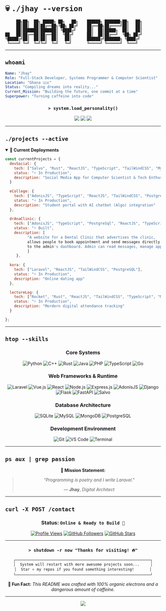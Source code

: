 # 💀 `./jhay --version`

```ascii
     ██╗██╗  ██╗ █████╗ ██╗   ██╗    ██████╗ ███████╗██╗   ██╗
     ██║██║  ██║██╔══██╗╚██╗ ██╔╝    ██╔══██╗██╔════╝██║   ██║
     ██║███████║███████║ ╚████╔╝     ██║  ██║█████╗  ██║   ██║
██   ██║██╔══██║██╔══██║  ╚██╔╝      ██║  ██║██╔══╝  ╚██╗ ██╔╝
╚█████╔╝██║  ██║██║  ██║   ██║       ██████╔╝███████╗ ╚████╔╝ 
 ╚════╝ ╚═╝  ╚═╝╚═╝  ╚═╝   ╚═╝       ╚═════╝ ╚══════╝  ╚═══╝  
```
---

## `whoami`

```yaml
Name: "Jhay"
Role: "Full-Stack Developer, Systems Programmer & Computer Scientist"
Location: "Ghana 🇬🇭"
Status: "Compiling dreams into reality..."
Current_Mission: "Building the future, one commit at a time"
Superpower: "Turning caffeine into code"
```

<div align="center">

### `> system.load_personality()`

[![](https://img.shields.io/badge/Founder-AlgoriX-00FFFF?style=for-the-badge&logo=data:image/svg+xml;base64,PHN2ZyB3aWR0aD0iMjQiIGhlaWdodD0iMjQiIHZpZXdCb3g9IjAgMCAyNCAyNCIgZmlsbD0ibm9uZSIgeG1sbnM9Imh0dHA6Ly93d3cudzMub3JnLzIwMDAvc3ZnIj4KPHBhdGggZD0iTTEyIDJMMTMuMDkgOC4yNkwyMCA5TDEzLjA5IDE1Ljc0TDEyIDIyTDEwLjkxIDE1Ljc0TDQgOUwxMC45MSA4LjI2TDEyIDJaIiBmaWxsPSIjMDBGRkZGIi8+Cjwvc3ZnPgo=)](https://algorix.netlify.app/)
[![](https://img.shields.io/badge/Executive_Board-SLINT_Tech-FF00FF?style=for-the-badge&logo=data:image/svg+xml;base64,PHN2ZyB3aWR0aD0iMjQiIGhlaWdodD0iMjQiIHZpZXdCb3g9IjAgMCAyNCAyNCIgZmlsbD0ibm9uZSIgeG1sbnM9Imh0dHA6Ly93d3cudzMub3JnLzIwMDAvc3ZnIj4KPHBhdGggZD0iTTEyIDJMMTMuMDkgOC4yNkwyMCA5TDEzLjA5IDE1Ljc0TDEyIDIyTDEwLjkxIDE1Ljc0TDQgOUwxMC45MSA4LjI2TDEyIDJaIiBmaWxsPSIjRkYwMEZGIi8+Cjwvc3ZnPgo=)](#)
[![](https://img.shields.io/badge/Status-Caffeinated-FFFF00?style=for-the-badge&logo=coffee&logoColor=black)](#)

</div>

---

## `./projects --active`

<details open>
<summary><b>🚀 Current Deployments</b></summary>

```javascript
const currentProjects = {
  devSocial: {
    tech: ["Salvo", "Rust", "ReactJS", "TypeScript", "TailWindCSS", "MySQL"],
    status: "⚡ In Production",
    description: "Social Media App for Computer Scientist & Tech Enthusiats"
  }
  
  eCollege: {
    tech: ["AdonisJS", "TypeScript", "ReactJS", "TailWindCSS", "PostgreSQL"],
    status: "⚡ In Production",
    description: "Student portal with AI chatbot (Algo) integration"
  },
  
  drAnaClinic: {
    tech: ["AdonisJS", "TypeScript", "PostgreSql", "ReactJS", "TypeScript", "TailWindCSS"],
    status: "⚡ Built",
    description: [
          "A website for a Dental Clinic that advertises the clinic,
          allows people to book appointment and send messages directly
          to the admin's dashboard. Admin can read messages, manage appointments and many more"
          ]
     },
  
  kora: {
    tech: ["Laravel", "ReactJS", "TailWindCSS", "PostgreSQL"],
    status: "⚡ In Production",
    description: "Online dating app"
  },

  lectureLog: {
    tech: ["Rocket", "Rust", "ReactJS", "TailWindCSS", "TypeScript", "MySQL"],
    status: "⚡ In Production",
    description: "Mordern digital attendance tracking"
  }

};
```

</details>

---

## `htop --skills`

<div align="center">

### **Core Systems**
![Python](https://img.shields.io/badge/Python-FFD43B?style=for-the-badge&logo=python&logoColor=blue&labelColor=black)
![C++](https://img.shields.io/badge/C++-00599C?style=for-the-badge&logo=cplusplus&logoColor=white&labelColor=black)
![Rust](https://img.shields.io/badge/Rust-CE422B?style=for-the-badge&logo=rust&logoColor=white&labelColor=black)
![Java](https://img.shields.io/badge/Java-ED8B00?style=for-the-badge&logo=java&logoColor=white&labelColor=black)
![PHP](https://img.shields.io/badge/PHP-777BB4?style=for-the-badge&logo=php&logoColor=white&labelColor=black)
![TypeScript](https://img.shields.io/badge/TypeScript-007ACC?style=for-the-badge&logo=typescript&logoColor=white&labelColor=black)
![Go](https://img.shields.io/badge/Go-00ADD8?style=for-the-badge&logo=go&logoColor=white&labelColor=black)

### **Web Frameworks & Runtime**
![Laravel](https://img.shields.io/badge/Laravel-FF2D20?style=for-the-badge&logo=laravel&logoColor=white&labelColor=black)
![Vue.js](https://img.shields.io/badge/Vue.js-35495E?style=for-the-badge&logo=vuedotjs&logoColor=4FC08D&labelColor=black)
![React](https://img.shields.io/badge/React-20232A?style=for-the-badge&logo=react&logoColor=61DAFB&labelColor=black)
![Node.js](https://img.shields.io/badge/Node.js-43853D?style=for-the-badge&logo=node.js&logoColor=white&labelColor=black)
![Express.js](https://img.shields.io/badge/Express.js-404D59?style=for-the-badge&logo=express&logoColor=white&labelColor=black)
![AdonisJS](https://img.shields.io/badge/AdonisJS-220052?style=for-the-badge&logo=adonisjs&logoColor=white&labelColor=black)
![Django](https://img.shields.io/badge/Django-092E20?style=for-the-badge&logo=django&logoColor=white&labelColor=black)
![Flask](https://img.shields.io/badge/Flask-000000?style=for-the-badge&logo=flask&logoColor=white&labelColor=black)
![FastAPI](https://img.shields.io/badge/FastAPI-005571?style=for-the-badge&logo=fastapi&logoColor=white&labelColor=black)
![Salvo](https://img.shields.io/badge/Salvo-FB8B24?style=for-the-badge&logo=rust&logoColor=white&labelColor=black)

### **Database Architecture**
![SQLite](https://img.shields.io/badge/SQLite-07405E?style=for-the-badge&logo=sqlite&logoColor=white&labelColor=black)
![MySQL](https://img.shields.io/badge/MySQL-005C84?style=for-the-badge&logo=mysql&logoColor=white&labelColor=black)
![MongoDB](https://img.shields.io/badge/MongoDB-4EA94B?style=for-the-badge&logo=mongodb&logoColor=white&labelColor=black)
![PostgreSQL](https://img.shields.io/badge/PostgreSQL-316192?style=for-the-badge&logo=postgresql&logoColor=white&labelColor=black)

### **Development Environment**
![Git](https://img.shields.io/badge/Git-F05032?style=for-the-badge&logo=git&logoColor=white&labelColor=black)
![VS Code](https://img.shields.io/badge/VS_Code-0078D4?style=for-the-badge&logo=visual%20studio%20code&logoColor=white&labelColor=black)
![Terminal](https://img.shields.io/badge/Terminal-000000?style=for-the-badge&logo=gnubash&logoColor=white&labelColor=black)

</div>

---

## `ps aux | grep passion`

<div align="center">


**🎯 Mission Statement:**
> *"Programming is poetry and I write Laravel."*
> 
> — **Jhay**, *Digital Architect*

</div>

---

## `curl -X POST /contact`

<div align="center">


### **Status:** `Online & Ready to Build 🚀`

[![Profile Views](https://komarev.com/ghpvc/?username=jhay-dev&color=00ffff&style=for-the-badge&label=PROFILE+VIEWS)](https://github.com/jhay-dev)
[![GitHub Followers](https://img.shields.io/github/followers/jhay-dev?color=ff00ff&style=for-the-badge&label=FOLLOWERS&logo=github)](https://github.com/jhay-dev)
[![GitHub Stars](https://img.shields.io/github/stars/jhay-dev?color=ffff00&style=for-the-badge&label=TOTAL+STARS&logo=github)](https://github.com/jhay-dev)

</div>

---

<div align="center">

### `> shutdown -r now "Thanks for visiting! 🔥"`

```
┌─────────────────────────────────────────────────────────────┐
│  System will restart with more awesome projects soon...     │
│  Star ⭐ my repos if you found something interesting!       │
└─────────────────────────────────────────────────────────────┘
```

**🚨 Fun Fact:** *This README was crafted with 100% organic electrons and a dangerous amount of caffeine.*

</div>

---

<div align="center">
<img src="https://capsule-render.vercel.app/api?type=waving&color=gradient&customColorList=0,2,2,5,30&height=100&section=footer&reversal=true&textBg=false&fontAlign=center&fontAlignY=center&fontSize=16&fontColor=ffffff&animation=twinkling&text=🚀%20Coding%20Saves%20Lives%20🚀" />
</div>
